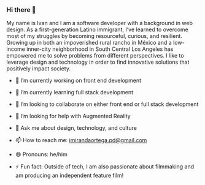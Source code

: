 ### Hi there 👋

My name is Ivan and I am a software developer with a background in web design. As a first-generation Latino immigrant, I’ve learned to overcome most of my struggles by becoming resourceful, curious, and resilient. Growing up in both an impoverished rural rancho in México and a low-income inner-city neighborhood in South Central Los Angeles has empowered me to solve problems from different perspectives. I like to leverage design and technology in order to find innovative solutions that positively impact society.

- 🔭 I’m currently working on front end development
 
- 🌱 I’m currently learning full stack development

- 🤝 I’m looking to collaborate on either front end or full stack development

- 🤔 I’m looking for help with Augmented Reality 

- 💬 Ask me about design, technology, and culture

- 📫 How to reach me: imirandaortega.pd@gmail.com

- 😄 Pronouns: he/him

- ⚡ Fun fact: Outside of tech, I am also passionate about filmmaking and am producing an independent feature film! 

